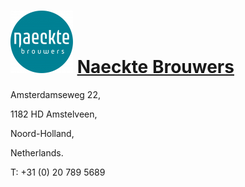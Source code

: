 # ![icon](../../../icons/Naeckte_Brouwers.jpeg) [Naeckte Brouwers](https://untappd.com/NaeckteBrouwers)

Amsterdamseweg 22,

1182 HD Amstelveen,

Noord-Holland,

Netherlands.

T: +31 (0) 20 789 5689

